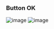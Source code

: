 
### Button OK
![image](https://user-images.githubusercontent.com/55220866/210331610-8d2c5fa0-c55b-4cc7-b15f-1d3e3af22033.png)
![image](https://user-images.githubusercontent.com/55220866/210331623-1c38ed7f-dd8c-4370-a592-013e7f391f32.png)
